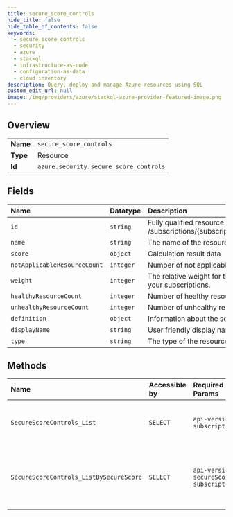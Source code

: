 ```yaml
---
title: secure_score_controls
hide_title: false
hide_table_of_contents: false
keywords:
  - secure_score_controls
  - security
  - azure    
  - stackql
  - infrastructure-as-code
  - configuration-as-data
  - cloud inventory
description: Query, deploy and manage Azure resources using SQL
custom_edit_url: null
image: /img/providers/azure/stackql-azure-provider-featured-image.png
---
```

  
    

## Overview
<table><tbody>
<tr><td><b>Name</b></td><td><code>secure_score_controls</code></td></tr>
<tr><td><b>Type</b></td><td>Resource</td></tr>
<tr><td><b>Id</b></td><td><code>azure.security.secure_score_controls</code></td></tr>
</tbody></table>

## Fields
| Name | Datatype | Description |
|:-----|:---------|:------------|
| `id` | `string` | Fully qualified resource ID for the resource. Ex - /subscriptions/{subscriptionId}/resourceGroups/{resourceGroupName}/providers/{resourceProviderNamespace}/{resourceType}/{resourceName} |
| `name` | `string` | The name of the resource |
| `score` | `object` | Calculation result data |
| `notApplicableResourceCount` | `integer` | Number of not applicable resources in the control |
| `weight` | `integer` | The relative weight for this specific control in each of your subscriptions. Used when calculating an aggregated score for this control across all of your subscriptions. |
| `healthyResourceCount` | `integer` | Number of healthy resources in the control |
| `unhealthyResourceCount` | `integer` | Number of unhealthy resources in the control |
| `definition` | `object` | Information about the security control. |
| `displayName` | `string` | User friendly display name of the control |
| `type` | `string` | The type of the resource. E.g. "Microsoft.Compute/virtualMachines" or "Microsoft.Storage/storageAccounts" |
## Methods
| Name | Accessible by | Required Params | Description |
|:-----|:--------------|:----------------|:------------|
| `SecureScoreControls_List` | `SELECT` | `api-version, subscriptionId` | Get all security controls within a scope |
| `SecureScoreControls_ListBySecureScore` | `SELECT` | `api-version, secureScoreName, subscriptionId` | Get all security controls for a specific initiative within a scope |
